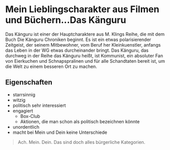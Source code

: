 # Mein Lieblingscharakter aus Filmen und Büchern...Das Känguru

Das Känguru ist einer der Hauptcharaktere aus M. Klings Reihe, die mit dem Buch Die Känguru Chroniken beginnt. Es ist ein etwas polarisierender Zeitgeist, der seinem Mitbewohner, vom Beruf her Kleinkuenstler, anfangs das Leben in der WG etwas durcheinander bringt.
Das Känguru, das durchweg in der Reihe das Känguru heißt, ist Kommunist, ein absoluter Fan von Eierkuchen und Schnapspralinen und für alle Schandtaten bereit ist, um die Welt zu einem besseren Ort zu machen. 

## Eigenschaften
* starrsinnig
* witzig
* politisch sehr interessiert
* engagiert
  * Box-Club
  * Aktionen, die man schon als politisch bezeichnen könnte
* unordentlich
* macht bei Mein und Dein keine Unterschiede 

> Ach. Mein. Dein. 
> Das sind doch alles bürgerliche Kategorien.